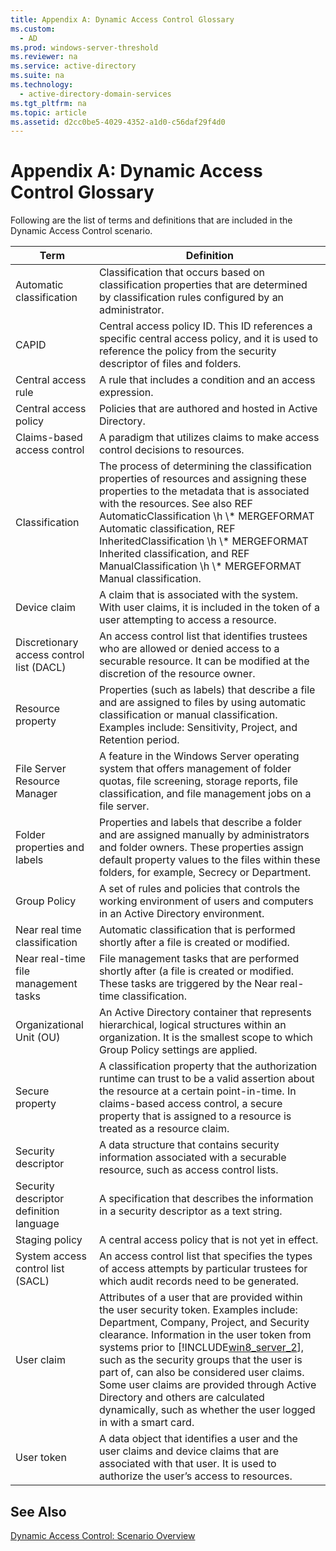 ```yaml
---
title: Appendix A: Dynamic Access Control Glossary
ms.custom: 
  - AD
ms.prod: windows-server-threshold
ms.reviewer: na
ms.service: active-directory
ms.suite: na
ms.technology: 
  - active-directory-domain-services
ms.tgt_pltfrm: na
ms.topic: article
ms.assetid: d2cc0be5-4029-4352-a1d0-c56daf29f4d0
---
```

# Appendix A: Dynamic Access Control Glossary
Following are the list of terms and definitions that are included in the Dynamic Access Control scenario.

|Term|Definition|
|--------|--------------|
|Automatic classification|Classification that occurs based on classification properties that are determined by classification rules configured by an administrator.|
|CAPID|Central access policy ID. This ID references a specific central access policy, and it is used to reference the policy from the security descriptor of files and folders.|
|Central access rule|A rule that includes a condition and an access expression.|
|Central access policy|Policies that are authored and hosted in Active Directory.|
|Claims\-based access control|A paradigm that utilizes claims to make access control decisions to resources.|
|Classification|The process of determining the classification properties of resources and assigning these properties to the metadata that is associated with the resources. See also  REF AutomaticClassification \\h  \\\* MERGEFORMAT Automatic classification,  REF InheritedClassification \\h  \\\* MERGEFORMAT Inherited classification, and  REF ManualClassification \\h  \\\* MERGEFORMAT Manual classification.|
|Device claim|A claim that is associated with the system.  With user claims, it is included in the token of a user attempting to access a resource.|
|Discretionary access control list \(DACL\)|An access control list that identifies trustees who are allowed or denied access to a securable resource. It can be modified at the discretion of the resource owner.|
|Resource property|Properties \(such as labels\) that describe a file and are assigned to files by using automatic classification or manual classification. Examples include: Sensitivity, Project, and Retention period.|
|File Server Resource Manager|A feature in the Windows Server operating system that offers management of folder quotas, file screening, storage reports, file classification, and file management jobs on a file server.|
|Folder properties and labels|Properties and labels that describe a folder and are assigned manually by administrators and folder owners. These properties assign default property values to the files within these folders, for example, Secrecy or Department.|
|Group Policy|A set of rules and policies that controls the working environment of users and computers in an Active Directory environment.|
|Near real time classification|Automatic classification that is performed shortly after a file is created or modified.|
|Near real\-time file management tasks|File management tasks that are performed shortly after \(a file is created or modified. These tasks are triggered by the Near real\-time classification.|
|Organizational Unit \(OU\)|An Active Directory container that represents hierarchical, logical structures within an organization. It is the smallest scope to which Group Policy settings are applied.|
|Secure property|A classification property that the authorization runtime can trust to be a valid assertion about the resource at a certain point\-in\-time. In claims\-based access control, a secure property that is assigned to a resource is treated as a resource claim.|
|Security descriptor|A data structure that contains security information associated with a securable resource, such as access control lists.|
|Security descriptor definition language|A specification that describes the information in a security descriptor as a text string.|
|Staging policy|A central access policy that is not yet in effect.|
|System access control list \(SACL\)|An access control list that specifies the types of access attempts by particular trustees for which audit records need to be generated.|
|User claim|Attributes of a user that are provided within the user security token. Examples include: Department, Company, Project, and Security clearance.  Information in the user token from systems prior to [!INCLUDE[win8_server_2](includes/win8_server_2_md.md)], such as the security groups that the user is part of, can also be considered user claims. Some user claims are provided through Active Directory and others are calculated dynamically, such as whether the user logged in with a smart card.|
|User token|A data object that identifies a user and the user claims and device claims that are associated with that user. It is used to authorize the user’s access to resources.|

## See Also
[Dynamic Access Control: Scenario Overview](Dynamic-Access-Control--Scenario-Overview.md)


